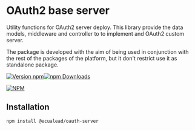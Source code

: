 # OAuth2 base server

Utility functions for OAuth2 server deploy. This library provide the data models, middleware and controller to to implement and OAuth2 custom server.

The package is developed with the aim of being used in conjunction with the rest of the packages of the platform, but it don't restrict use it as standalone package.

[![Version npm](https://img.shields.io/npm/v/@ecualead/oauth-server.svg?style=flat-square)](https://www.npmjs.com/package/@ecualead/oauth-server)[![npm Downloads](https://img.shields.io/npm/dm/@ecualead/oauth-server.svg?style=flat-square)](https://npmcharts.com/compare/@ecualead/oauth-server?minimal=true)

[![NPM](https://nodei.co/npm/@ecualead/oauth-server.png?downloads=true&downloadRank=true)](https://nodei.co/npm/@ecualead/oauth-server/)

## Installation

```bash
npm install @ecualead/oauth-server
```
